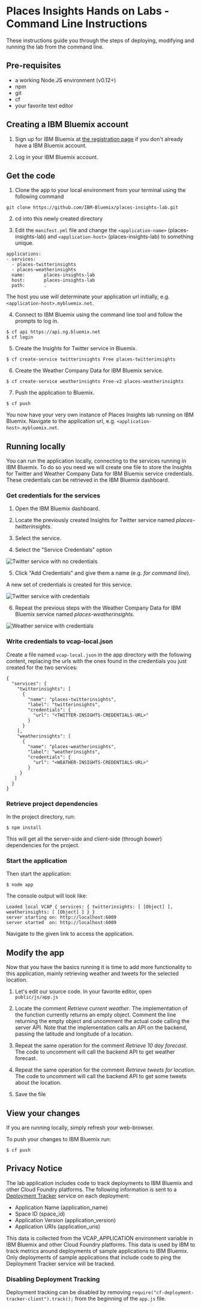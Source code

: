 # Places Insights Hands on Labs - Command Line Instructions

These instructions guide you through the steps of deploying,
modifying and running the lab from the command line.

## Pre-requisites

  * a working Node.JS environment (v0.12+)
  * npm
  * git
  * cf
  * your favorite text editor

## Creating a IBM Bluemix account

1. Sign up for IBM Bluemix at [the registration page][bluemix-signup-url] if you don't already have a IBM Bluemix account.

2. Log in your IBM Bluemix account.

## Get the code

1. Clone the app to your local environment from your terminal using the following command

```
git clone https://github.com/IBM-Bluemix/places-insights-lab.git
```

2. cd into this newly created directory

3. Edit the `manifest.yml` file and change the `<application-name>` (places-insights-lab)
and `<application-host>` (places-insights-lab) to something unique.

```
applications:
- services:
  - places-twitterinsights
  - places-weatherinsights
  name:       places-insights-lab
  host:       places-insights-lab
  path:       .
```

The host you use will determinate your application url initially, e.g. `<application-host>.mybluemix.net`.

4. Connect to IBM Bluemix using the command line tool and follow the prompts to log in.

```
$ cf api https://api.ng.bluemix.net
$ cf login
```

5. Create the Insights for Twitter service in Bluemix.

```
$ cf create-service twitterinsights Free places-twitterinsights
```

6. Create the Weather Company Data for IBM Bluemix service.

```
$ cf create-service weatherinsights Free-v2 places-weatherinsights
```

7. Push the application to Bluemix.

```
$ cf push
```

You now have your very own instance of Places Insights lab running on IBM Bluemix.
Navigate to the application url, e.g. `<application-host>.mybluemix.net`.

## Running locally

You can run the application locally, connecting to the services running in IBM Bluemix.
To do so you need we will create one file to store the Insights for Twitter and Weather Company Data for IBM Bluemix service credentials.
These credentials can be retrieved in the IBM Bluemix dashboard.

### Get credentials for the services

1. Open the IBM Bluemix dashboard.

2. Locate the previously created Insights for Twitter service named *places-twitterinsights*.

3. Select the service.

4. Select the "Service Credentials" option

  ![Twitter service with no credentials](xdocs/lab/cli-twitter-nocredentials.png)

5. Click "Add Credentials" and give them a name (e.g. *for command line*).

  A new set of credentials is created for this service.

  ![Twitter service with credentials](xdocs/lab/cli-twitter-credentials.png)

6. Repeat the previous steps with the Weather Company Data for IBM Bluemix service named *places-weatherinsights*.

  ![Weather service with credentials](xdocs/lab/cli-weather-credentials.png)

### Write credentials to vcap-local.json

Create a file named ```vcap-local.json``` in the app directory with the following content, replacing the urls with the ones found in the credentials
you just created for the two services:

```
{
  "services": {
    "twitterinsights": [
      {
        "name": "places-twitterinsights",
        "label": "twitterinsights",
        "credentials": {
          "url": "<TWITTER-INSIGHTS-CREDENTIALS-URL>"
        }
      }
    ],
    "weatherinsights": [
      {
        "name": "places-weatherinsights",
        "label": "weatherinsights",
        "credentials": {
          "url": "<WEATHER-INSIGHTS-CREDENTIALS-URL>"
        }
     }
   ]
  }
}
```

### Retrieve project dependencies

In the project directory, run:

```
$ npm install
```

This will get all the server-side and client-side (through *bower*) dependencies for the project.

### Start the application

Then start the application:

```
$ node app
```

The console output will look like:

```
Loaded local VCAP { services: { twitterinsights: [ [Object] ], weatherinsights: [ [Object] ] } }
server starting on: http://localhost:6009
server started  on: http://localhost:6009
```

Navigate to the given link to access the application.

## Modify the app

Now that you have the basics running it is time to add more functionality to this application,
mainly retrieving weather and tweets for the selected location.

1. Let's edit our source code. In your favorite editor, open `public/js/app.js`

2. Locate the comment *Retrieve current weather*. The implementation of the function currently returns an empty object. Comment the line returning the empty object and uncomment the actual code calling the server API. Note that the implementation calls an API on the backend, passing the latitude and longitude of a location.

3. Repeat the same operation for the comment *Retrieve 10 day forecast*. The code to uncomment will call the backend API to get weather forecast.

4. Repeat the same operation for the comment *Retrieve tweets for location*. The code to uncomment will call the backend API to get some tweets about the location.
  
5. Save the file

## View your changes

If you are running locally, simply refresh your web-browser.

To push your changes to IBM Bluemix run:

```
$ cf push
```

## Privacy Notice
The lab application includes code to track deployments to IBM Bluemix and other Cloud Foundry platforms. The following information is sent to a [Deployment Tracker](https://github.com/IBM-Bluemix/cf-deployment-tracker-service) service on each deployment:

* Application Name (application_name)
* Space ID (space_id)
* Application Version (application_version)
* Application URIs (application_uris)

This data is collected from the VCAP_APPLICATION environment variable in IBM Bluemix and other Cloud Foundry platforms. This data is used by IBM to track metrics around deployments of sample applications to IBM Bluemix. Only deployments of sample applications that include code to ping the Deployment Tracker service will be tracked.

### Disabling Deployment Tracking

Deployment tracking can be disabled by removing `require("cf-deployment-tracker-client").track();` from the beginning of the `app.js` file.

[bluemix-signup-url]: https://console.ng.bluemix.net/registration/
[insights-twitter-url]: https://console.ng.bluemix.net/catalog/insights-for-twitter/
[insights-weather-url]: https://console.ng.bluemix.net/catalog/weather-company-data-for-ibm-bluemix/
[bluemix-console-url]: https://console.ng.bluemix.net/

